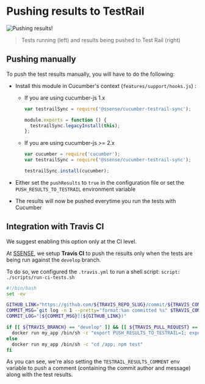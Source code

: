 # Pushing results to TestRail

![Pushing results!](https://github.com/SSENSE/node-cucumber-testrail-sync/raw/master/docs/img/push-results.jpg)

> Tests running (left) and results being pushed to Test Rail (right)

## Pushing manually

To push the test results manually, you will have to do the following:

* Install this module in Cucumber's context (`features/support/hooks.js`) :

  - If you are using cucumber-js 1.x

    ```js
    var testrailSync = require('@ssense/cucumber-testrail-sync');

    module.exports = function () {
      testrailSync.legacyInstall(this);
    };
    ```

  - If you are using cucumber-js >= 2.x

    ```js
    var cucumber = require('cucumber');
    var testrailSync = require('@ssense/cucumber-testrail-sync');

    testrailSync.install(cucumber);
    ```

* Either set the `pushResults` to `true` in the configuration file or set the `PUSH_RESULTS_TO_TESTRAIL` environment variable

* The results will now be pushed everytime you run the tests with Cucumber

## Integration with Travis CI

We suggest enabling this option only at the CI level.

At [SSENSE](https://github.com/SSENSE), we setup **Travis CI** to push the results only when the tests are being run against the `develop` branch.

To do so, we configured the `.travis.yml` to run a shell script: `script: ./scripts/run-ci-tests.sh`

```bash
#!/bin/bash
set -ev

GITHUB_LINK="https://github.com/${TRAVIS_REPO_SLUG}/commit/${TRAVIS_COMMIT}"
COMMIT_MSG=`git log -n 1 --pretty="format:%an committed %s" $TRAVIS_COMMIT`
COMMIT_LOG="[${COMMIT_MSG}](${GITHUB_LINK})"

if [[ ${TRAVIS_BRANCH} == "develop" ]] && [[ ${TRAVIS_PULL_REQUEST} == "false" ]]; then
  docker run my_app /bin/sh -c "export PUSH_RESULTS_TO_TESTRAIL=1; export TESTRAIL_RESULTS_COMMENT=\"$COMMIT_LOG\"; cd /app; npm test"
else
  docker run my_app /bin/sh -c "cd /app; npm test"
fi
```

As you can see, we're also setting the `TESTRAIL_RESULTS_COMMENT` env variable to push a comment (containing the commit author and message) along with the test results.
